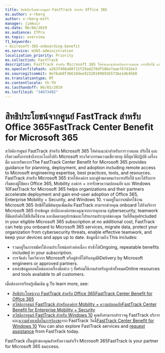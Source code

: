 ```yaml
---
title: สิทธิประโยชน์จากศูนย์ FastTrack สำหรับ Office 365
ms.author: v-rberg
author: v-rberg-msft
manager: jimmuir
ms.date: 06/04/2019
ms.audience: ITPro
ms.topic: overview
f1_keywords:
- microsoft-365-onboarding-benefit
ms.service: m365-administration
localization_priority: Priority
ms.collection: FastTrack
description: FastTrack สำหรับ Microsoft 365 ให้คำแนะนำสำหรับการวางแผน การปรับใช้ และเริ่มรวมทั้งการเข้าถึงระยะไกลไปยัง Microsoft ทางวิศวกรรมความเชี่ยวชาญ ดีที่สุดวิธีปฏิบัติ เครื่องมือ และทรัพยากร FastTrack สำหรับ Microsoft 365 ช่วยให้องค์กร และคู่ค้าของตนเร่งการปรับใช้ และได้รับการเริ่มของผู้ใช้ของ Office 365, Windows 10 และองค์กร Mobility + ความปลอดภัย
ms.openlocfilehash: a283f408a00f15f29ad278df586e7aae7b7d1be3
ms.sourcegitcommit: 0e76ab0f36619dee923201098936573be14b4560
ms.translationtype: MT
ms.contentlocale: th-TH
ms.lasthandoff: 06/03/2019
ms.locfileid: "34673492"
---
```

# <a name="fasttrack-center-benefit-for-microsoft-365"></a><span data-ttu-id="da122-104">สิทธิประโยชน์จากศูนย์ FastTrack สำหรับ Office 365</span><span class="sxs-lookup"><span data-stu-id="da122-104">FastTrack Center Benefit for Microsoft 365</span></span>

<span data-ttu-id="da122-105">สวัสดิการศูนย์ FastTrack สำหรับ Microsoft 365 ให้คำแนะนำสำหรับการวางแผน ปรับใช้ และเริ่มรวมทั้งการเข้าถึงระยะไกลไปยัง Microsoft ทางวิศวกรรมความเชี่ยวชาญ ดีที่สุดวิธีปฏิบัติ เครื่องมือ และทรัพยากร</span><span class="sxs-lookup"><span data-stu-id="da122-105">The FastTrack Center Benefit for Microsoft 365 provides guidance for planning, deployment, and adoption including remote access to Microsoft engineering expertise, best practices, tools, and resources.</span></span> <span data-ttu-id="da122-106">FastTrack สำหรับ Microsoft 365 ช่วยให้องค์กร และคู่ค้าของตนเร่งการปรับใช้ และได้รับการเริ่มของผู้ใช้ของ Office 365, Mobility องค์กร + การรักษาความปลอดภัย และ Windows 10</span><span class="sxs-lookup"><span data-stu-id="da122-106">FastTrack for Microsoft 365 helps organizations and their partners accelerate deployment and gain end-user adoption of Office 365, Enterprise Mobility + Security, and Windows 10.</span></span> <span data-ttu-id="da122-107">รวมอยู่ในการสมัครใช้งาน Microsoft 365 สิทธิที่ไม่มีต้นทุนเพิ่มเติม FastTrack สามารถช่วยคุณ onboard ไปยังบริการ Microsoft 365 ย้ายข้อมูล ปกป้ององค์กรของคุณจากการคุกคาม cybersecurity, teamwork ที่มีผลบังคับใช้ที่เปิดใช้งาน และติดตามอุปกรณ์และโปรแกรมประยุกต์ของคุณ วันที่สิ้นสุด</span><span class="sxs-lookup"><span data-stu-id="da122-107">Included in your eligible Microsoft 365 subscription at no additional cost, FastTrack can help you onboard to Microsoft 365 services, migrate data, protect your organization from cybersecurity threats, enable effective teamwork, and keep your devices and apps up to date.</span></span> <span data-ttu-id="da122-108">ข้อมูลนี้รวมถึง:</span><span class="sxs-lookup"><span data-stu-id="da122-108">This includes:</span></span>

- <span data-ttu-id="da122-109">รวมอยู่ในการสมัครใช้งานประโยชน์อย่างต่อเนื่อง ทำซ้ำได้</span><span class="sxs-lookup"><span data-stu-id="da122-109">Ongoing, repeatable benefits included in your subscription.</span></span>
- <span data-ttu-id="da122-110">การจัดส่ง โดยวิศวกร Microsoft หรือคู่ค้าที่ได้รับอนุมัติ</span><span class="sxs-lookup"><span data-stu-id="da122-110">Delivery by Microsoft engineers or approved partners.</span></span>
- <span data-ttu-id="da122-111">แหล่งข้อมูลออนไลน์และเครื่องมือต่าง ๆ ที่พร้อมใช้งานสำหรับลูกค้าทั้งหมด</span><span class="sxs-lookup"><span data-stu-id="da122-111">Online resources and tools available to all customers.</span></span>
  
<span data-ttu-id="da122-112">เมื่อต้องการเรียนรู้เพิ่มเติม ดู:</span><span class="sxs-lookup"><span data-stu-id="da122-112">To learn more, see:</span></span>

- [<span data-ttu-id="da122-113">สิทธิประโยชน์จาก FastTrack สำหรับ Office 365</span><span class="sxs-lookup"><span data-stu-id="da122-113">FastTrack Center Benefit for Office 365</span></span>](O365-fasttrack-benefit-for-office-365.md) 
- [<span data-ttu-id="da122-114">สวัสดิการศูนย์ FastTrack สำหรับองค์กร Mobility + ความปลอดภัย</span><span class="sxs-lookup"><span data-stu-id="da122-114">FastTrack Center Benefit for Enterprise Mobility + Security</span></span>](EMS-fasttrack-benefit-for-EMS.md)
- <span data-ttu-id="da122-115">[สวัสดิการศูนย์ FastTrack สำหรับ Windows 10](Win-10-fasttrack-benefit-for-Windows-10.md) คุณยังสามารถสำรวจดู FastTrack บริการและ[ความช่วยเหลือในการร้องขอ](https://go.microsoft.com/fwlink/p/?LinkId=2003903)จาก FastTrack วันนี้</span><span class="sxs-lookup"><span data-stu-id="da122-115">[FastTrack Center Benefit for Windows 10](Win-10-fasttrack-benefit-for-Windows-10.md) You can also explore FastTrack services and [request assistance](https://go.microsoft.com/fwlink/p/?LinkId=2003903) from FastTrack today.</span></span>

<span data-ttu-id="da122-116">FastTrack เป็นคู่ค้าของคุณสำหรับความสำเร็จ Microsoft 365</span><span class="sxs-lookup"><span data-stu-id="da122-116">FastTrack is your partner for Microsoft 365 success.</span></span>
  
  

 